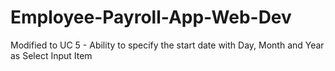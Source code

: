 # Employee-Payroll-App-Web-Dev

Modified to UC 5 - Ability to specify the start date with Day, Month and Year as Select Input Item